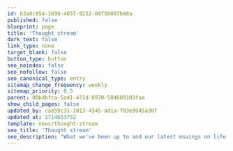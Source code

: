 ```yaml
---
id: b3a8c854-1699-4037-9252-08f50097b08a
published: false
blueprint: page
title: 'Thought stream'
dark_text: false
link_type: none
target_blank: false
button_type: button
seo_noindex: false
seo_nofollow: false
seo_canonical_type: entry
sitemap_change_frequency: weekly
sitemap_priority: 0.5
parent: 00bdbfca-5ad1-471d-8970-584609103faa
show_child_pages: false
updated_by: cae59c31-1013-4345-ad1a-f03e9945a36f
updated_at: 1714653752
template: news/thought-stream
seo_title: 'Thought stream'
seo_description: "What we've been up to and our latest msuings on life with our rivers."
---
```

